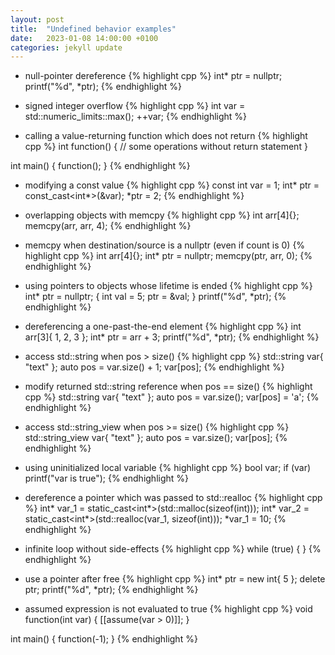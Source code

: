 ```yaml
---
layout: post
title:  "Undefined behavior examples"
date:   2023-01-08 14:00:00 +0100
categories: jekyll update
---
```


- null-pointer dereference
{% highlight cpp %}
int* ptr = nullptr;
printf("%d", *ptr);
{% endhighlight %}


- signed integer overflow
{% highlight cpp %}
int var = std::numeric_limits<int>::max();
++var;
{% endhighlight %}


- calling a value-returning function which does not return
{% highlight cpp %}
int function()
{
    // some operations without return statement
}

int main()
{
    function();
}
{% endhighlight %}


- modifying a const value
{% highlight cpp %}
const int var = 1;
int* ptr = const_cast<int*>(&var);
*ptr = 2;
{% endhighlight %}


- overlapping objects with memcpy
{% highlight cpp %}
int arr[4]{};
memcpy(arr, arr, 4);
{% endhighlight %}


- memcpy when destination/source is a nullptr (even if count is 0)
{% highlight cpp %}
int arr[4]{};
int* ptr = nullptr;
memcpy(ptr, arr, 0);
{% endhighlight %}


- using pointers to objects whose lifetime is ended
{% highlight cpp %}
int* ptr = nullptr;
{
    int val = 5;
    ptr = &val;
}
printf("%d", *ptr);
{% endhighlight %}


- dereferencing a one-past-the-end element
{% highlight cpp %}
int arr[3]{ 1, 2, 3 };
int* ptr = arr + 3;
printf("%d", *ptr);
{% endhighlight %}


- access std::string when pos > size()
{% highlight cpp %}
std::string var{ "text" };
auto pos = var.size() + 1;
var[pos];
{% endhighlight %}


- modify returned std::string reference when pos == size()
{% highlight cpp %}
std::string var{ "text" };
auto pos = var.size();
var[pos] = 'a';
{% endhighlight %}


- access std::string_view when pos >= size()
{% highlight cpp %}
std::string_view var{ "text" };
auto pos = var.size();
var[pos];
{% endhighlight %}


- using uninitialized local variable
{% highlight cpp %}
bool var;
if (var)
    printf("var is true");
{% endhighlight %}


- dereference a pointer which was passed to std::realloc
{% highlight cpp %}
int* var_1 = static_cast<int*>(std::malloc(sizeof(int)));
int* var_2 = static_cast<int*>(std::realloc(var_1, sizeof(int)));
*var_1 = 10;
{% endhighlight %}


- infinite loop without side-effects
{% highlight cpp %}
while (true) { }
{% endhighlight %}


- use a pointer after free
{% highlight cpp %}
int* ptr = new int{ 5 };
delete ptr;
printf("%d", *ptr);
{% endhighlight %}


- assumed expression is not evaluated to true
{% highlight cpp %}
void function(int var)
{
    [[assume(var > 0)]];
}

int main()
{
    function(-1);
}
{% endhighlight %}
